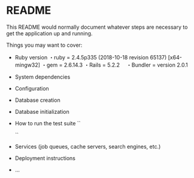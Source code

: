 # README

This README would normally document whatever steps are necessary to get the
application up and running.

Things you may want to cover:

* Ruby version
  ・ruby = 2.4.5p335 (2018-10-18 revision 65137) [x64-mingw32]
  ・gem = 2.6.14.3
  ・Rails = 5.2.2
　・Bundler = version 2.0.1
 
* System dependencies

* Configuration

* Database creation

* Database initialization

* How to run the test suite
  ``
  
  ``
* Services (job queues, cache servers, search engines, etc.)

* Deployment instructions

* ...
